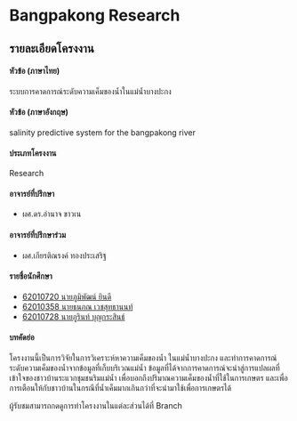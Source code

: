 # Bangpakong Research

## รายละเอียดโครงงาน

#### หัวข้อ (ภาษาไทย)

ระบบการคาดการณ์ระดับความเค็มของน้ำในแม่น้ำบางปะกง

#### หัวข้อ (ภาษาอังกฤษ)

salinity predictive system for the bangpakong river

#### ประเภทโครงงาน 

Research

#### อาจารย์ที่ปรึกษา

- ผศ.ดร.อำนาจ ขาวเน

#### อาจารย์ที่ปรึกษาร่วม

- ผศ.เกียรติณรงค์ ทองประเสริฐ

#### รายชื่อนักศึกษา 

- [62010720 นายภูมิพัฒน์ ยินดี](https://github.com/o0KenG0o)
- [62010358 นายธนภณ เวชสุทธานนท์](https://github.com/tanaponwet)
- [62010728 นายภูรินท์ บุญกระสินธ์](https://github.com/joepurin2000)

#### บทคัดย่อ

โครงงานนี้เป็นการวิจัยในการวิเคราะห์หาความเค็มของน้ำ ในแม่น้ำบางปะกง และทำการคาดการณ์ระดับความเค็มของน้ำจากข้อมูลที่เก็บบริเวณแม่น้ำ ข้อมูลที่ได้จากการคาดการณ์จะนำสู่การแปลผลที่เข้าใจของชาวบ้านระแวกชุมชนริมแม่น้ำ เพื่อบอกถึงปริมาณความเค็มของน้ำที่ใช้ในการเกษตร และเพื่อการเตือนให้กับชาวบ้านในกรณีที่น้ำเค็มมากเกินกว่าที่จะนำมาใช้เพื่อการเกษตรได้

ผู้รับชมสามารถกดดูการทำโครงงานในแต่ละส่วนได้ที่ Branch
